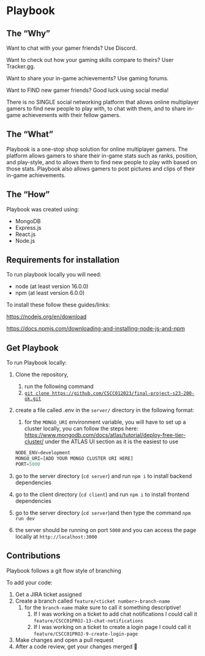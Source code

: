 # Playbook

 

## The “Why”

Want to chat with your gamer friends? Use Discord.

Want to check out how your gaming skills compare to theirs? User Tracker.gg.

Want to share your in-game achievements? Use gaming forums.

Want to FIND new gamer friends? Good luck using social media!

There is no SINGLE social networking platform that allows online multiplayer gamers to find new people to play with, to chat with them, and to share in-game achievements with their fellow gamers.

## The “What”

Playbook is a one-stop shop solution for online multiplayer gamers. The platform allows gamers to share their in-game stats such as ranks, position, and play-style, and to allows them to find new people to play with based on those stats. Playbook also allows gamers to post pictures and clips of their in-game achievements.

## The “How”

Playbook was created using:

- MongoDB
- Express.js
- React.js
- Node.js

## Requirements for installation

To run playbook locally you will need:

- node (at least version 16.0.0)
- npm (at least version 6.0.0)

To install these follow these guides/links:

https://nodejs.org/en/download

https://docs.npmjs.com/downloading-and-installing-node-js-and-npm

## Get Playbook

To run Playbook locally:

1. Clone the repository,
    1. run the following command
    2. [`git clone https://github.com/CSCC012023/final-project-s23-200-ok.git`](https://github.com/CSCC012023/final-project-s23-200-ok.git)
2. create a file called .env in the `server/`  directory in the following format:
    1. for the `MONGO_URI` environment variable, you will have to set up a cluster locally, you can follow the steps here: https://www.mongodb.com/docs/atlas/tutorial/deploy-free-tier-cluster/ under the ATLAS UI section as it is the easiest to use
    
    ```jsx
    NODE_ENV=development
    MONGO_URI=[ADD YOUR MONGO CLUSTER URI HERE]
    PORT=5000
    ```
    
3. go to the server directory (`cd server`)  and run `npm i` to install backend dependencies
4. go to  the client directory (`cd client`) and run `npm i` to install frontend dependencies
5. go to the server directory (`cd server`)and then type the command `npm run dev`
6. the server should be running on port `5000` and you can access the page locally at `http://localhost:3000`

## Contributions

Playbook follows a git flow style of branching

To add your code:

1. Get a JIRA ticket assigned
2. Create a branch called `feature/<ticket number>-branch-name`
    1. for the `branch-name` make sure to call it something descriptive!
        1. If I was working on a ticket to add chat notifications I could call it `feature/CSCC01PROJ-13-chat-notifications`
        2. If I was working on a ticket to create a login page I could call it `feature/CSCC01PROJ-9-create-login-page`
3. Make changes and open a pull request
4. After a code review, get your changes merged 🙂
